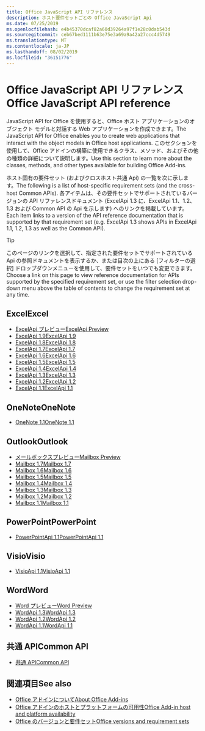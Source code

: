 ```yaml
---
title: Office JavaScript API リファレンス
description: ホスト要件セットごとの Office JavaScript Api
ms.date: 07/25/2019
ms.openlocfilehash: e4b45370dcaf82a60d39264a97f1e28c0dab543d
ms.sourcegitcommit: ceb67bed1111b63e75e3a69a9a42a27ccc4d5749
ms.translationtype: MT
ms.contentlocale: ja-JP
ms.lasthandoff: 08/02/2019
ms.locfileid: "36151776"
---
```

# <a name="office-javascript-api-reference"></a><span data-ttu-id="5974f-103">Office JavaScript API リファレンス</span><span class="sxs-lookup"><span data-stu-id="5974f-103">Office JavaScript API reference</span></span>

<span data-ttu-id="5974f-104">JavaScript API for Office を使用すると、Office ホスト アプリケーションのオブジェクト モデルと対話する Web アプリケーションを作成できます。</span><span class="sxs-lookup"><span data-stu-id="5974f-104">The JavaScript API for Office enables you to create web applications that interact with the object models in Office host applications.</span></span> <span data-ttu-id="5974f-105">このセクションを使用して、Office アドインの構築に使用できるクラス、メソッド、およびその他の種類の詳細について説明します。</span><span class="sxs-lookup"><span data-stu-id="5974f-105">Use this section to learn more about the classes, methods, and other types available for building Office Add-ins.</span></span>

<span data-ttu-id="5974f-106">ホスト固有の要件セット (およびクロスホスト共通 Api) の一覧を次に示します。</span><span class="sxs-lookup"><span data-stu-id="5974f-106">The following is a list of host-specific requirement sets (and the cross-host Common APIs).</span></span> <span data-ttu-id="5974f-107">各アイテムは、その要件セットでサポートされているバージョンの API リファレンスドキュメント (ExcelApi 1.3 に、ExcelApi 1.1、1.2、1.3 および Common API の Api を示します) へのリンクを掲載しています。</span><span class="sxs-lookup"><span data-stu-id="5974f-107">Each item links to a version of the API reference documentation that is supported by that requirement set (e.g. ExcelApi 1.3 shows APIs in ExcelApi 1.1, 1.2, 1.3 as well as the Common API).</span></span>

> [!TIP]
> <span data-ttu-id="5974f-108">このページのリンクを選択して、指定された要件セットでサポートされている Api の参照ドキュメントを表示するか、または目次の上にある [フィルターの選択] ドロップダウンメニューを使用して、要件セットをいつでも変更できます。</span><span class="sxs-lookup"><span data-stu-id="5974f-108">Choose a link on this page to view reference documentation for APIs supported by the specified requirement set, or use the filter selection drop-down menu above the table of contents to change the requirement set at any time.</span></span>

## <a name="excel"></a><span data-ttu-id="5974f-109">Excel</span><span class="sxs-lookup"><span data-stu-id="5974f-109">Excel</span></span>

- [<span data-ttu-id="5974f-110">ExcelApi プレビュー</span><span class="sxs-lookup"><span data-stu-id="5974f-110">ExcelApi Preview</span></span>](/javascript/api/excel?view=excel-js-preview)
- [<span data-ttu-id="5974f-111">ExcelApi 1.9</span><span class="sxs-lookup"><span data-stu-id="5974f-111">ExcelApi 1.9</span></span>](/javascript/api/excel?view=excel-js-1.9)
- [<span data-ttu-id="5974f-112">ExcelApi 1.8</span><span class="sxs-lookup"><span data-stu-id="5974f-112">ExcelApi 1.8</span></span>](/javascript/api/excel?view=excel-js-1.8)
- [<span data-ttu-id="5974f-113">ExcelApi 1.7</span><span class="sxs-lookup"><span data-stu-id="5974f-113">ExcelApi 1.7</span></span>](/javascript/api/excel?view=excel-js-1.7)
- [<span data-ttu-id="5974f-114">ExcelApi 1.6</span><span class="sxs-lookup"><span data-stu-id="5974f-114">ExcelApi 1.6</span></span>](/javascript/api/excel?view=excel-js-1.6)
- [<span data-ttu-id="5974f-115">ExcelApi 1.5</span><span class="sxs-lookup"><span data-stu-id="5974f-115">ExcelApi 1.5</span></span>](/javascript/api/excel?view=excel-js-1.5)
- [<span data-ttu-id="5974f-116">ExcelApi 1.4</span><span class="sxs-lookup"><span data-stu-id="5974f-116">ExcelApi 1.4</span></span>](/javascript/api/excel?view=excel-js-1.4)
- [<span data-ttu-id="5974f-117">ExcelApi 1.3</span><span class="sxs-lookup"><span data-stu-id="5974f-117">ExcelApi 1.3</span></span>](/javascript/api/excel?view=excel-js-1.3)
- [<span data-ttu-id="5974f-118">ExcelApi 1.2</span><span class="sxs-lookup"><span data-stu-id="5974f-118">ExcelApi 1.2</span></span>](/javascript/api/excel?view=excel-js-1.2)
- [<span data-ttu-id="5974f-119">ExcelApi 1.1</span><span class="sxs-lookup"><span data-stu-id="5974f-119">ExcelApi 1.1</span></span>](/javascript/api/excel?view=excel-js-1.1)

## <a name="onenote"></a><span data-ttu-id="5974f-120">OneNote</span><span class="sxs-lookup"><span data-stu-id="5974f-120">OneNote</span></span>

- [<span data-ttu-id="5974f-121">OneNote 1.1</span><span class="sxs-lookup"><span data-stu-id="5974f-121">OneNote 1.1</span></span>](/javascript/api/onenote?view=onenote-js-1.1)

## <a name="outlook"></a><span data-ttu-id="5974f-122">Outlook</span><span class="sxs-lookup"><span data-stu-id="5974f-122">Outlook</span></span>

- [<span data-ttu-id="5974f-123">メールボックスプレビュー</span><span class="sxs-lookup"><span data-stu-id="5974f-123">Mailbox Preview</span></span>](/javascript/api/outlook?view=outlook-js-preview)
- [<span data-ttu-id="5974f-124">Mailbox 1.7</span><span class="sxs-lookup"><span data-stu-id="5974f-124">Mailbox 1.7</span></span>](/javascript/api/outlook?view=outlook-js-1.7)
- [<span data-ttu-id="5974f-125">Mailbox 1.6</span><span class="sxs-lookup"><span data-stu-id="5974f-125">Mailbox 1.6</span></span>](/javascript/api/outlook?view=outlook-js-1.6)
- [<span data-ttu-id="5974f-126">Mailbox 1.5</span><span class="sxs-lookup"><span data-stu-id="5974f-126">Mailbox 1.5</span></span>](/javascript/api/outlook?view=outlook-js-1.5)
- [<span data-ttu-id="5974f-127">Mailbox 1.4</span><span class="sxs-lookup"><span data-stu-id="5974f-127">Mailbox 1.4</span></span>](/javascript/api/outlook?view=outlook-js-1.4)
- [<span data-ttu-id="5974f-128">Mailbox 1.3</span><span class="sxs-lookup"><span data-stu-id="5974f-128">Mailbox 1.3</span></span>](/javascript/api/outlook?view=outlook-js-1.3)
- [<span data-ttu-id="5974f-129">Mailbox 1.2</span><span class="sxs-lookup"><span data-stu-id="5974f-129">Mailbox 1.2</span></span>](/javascript/api/outlook?view=outlook-js-1.2)
- [<span data-ttu-id="5974f-130">Mailbox 1.1</span><span class="sxs-lookup"><span data-stu-id="5974f-130">Mailbox 1.1</span></span>](/javascript/api/outlook?view=outlook-js-1.1)

## <a name="powerpoint"></a><span data-ttu-id="5974f-131">PowerPoint</span><span class="sxs-lookup"><span data-stu-id="5974f-131">PowerPoint</span></span>

- [<span data-ttu-id="5974f-132">PowerPointApi 1.1</span><span class="sxs-lookup"><span data-stu-id="5974f-132">PowerPointApi 1.1</span></span>](/javascript/api/powerpoint?view=powerpoint-js-1.1)

## <a name="visio"></a><span data-ttu-id="5974f-133">Visio</span><span class="sxs-lookup"><span data-stu-id="5974f-133">Visio</span></span>

- [<span data-ttu-id="5974f-134">VisioApi 1.1</span><span class="sxs-lookup"><span data-stu-id="5974f-134">VisioApi 1.1</span></span>](/javascript/api/visio?view=visio-js-1.1)

## <a name="word"></a><span data-ttu-id="5974f-135">Word</span><span class="sxs-lookup"><span data-stu-id="5974f-135">Word</span></span>

- [<span data-ttu-id="5974f-136">Word プレビュー</span><span class="sxs-lookup"><span data-stu-id="5974f-136">Word Preview</span></span>](/javascript/api/word?view=word-js-preview)
- [<span data-ttu-id="5974f-137">WordApi 1.3</span><span class="sxs-lookup"><span data-stu-id="5974f-137">WordApi 1.3</span></span>](/javascript/api/word?view=word-js-1.3)
- [<span data-ttu-id="5974f-138">WordApi 1.2</span><span class="sxs-lookup"><span data-stu-id="5974f-138">WordApi 1.2</span></span>](/javascript/api/word?view=word-js-1.2)
- [<span data-ttu-id="5974f-139">WordApi 1.1</span><span class="sxs-lookup"><span data-stu-id="5974f-139">WordApi 1.1</span></span>](/javascript/api/word?view=word-js-1.1)

## <a name="common-api"></a><span data-ttu-id="5974f-140">共通 API</span><span class="sxs-lookup"><span data-stu-id="5974f-140">Common API</span></span>

- [<span data-ttu-id="5974f-141">共通 API</span><span class="sxs-lookup"><span data-stu-id="5974f-141">Common API</span></span>](/javascript/api/office?view=common-js)

## <a name="see-also"></a><span data-ttu-id="5974f-142">関連項目</span><span class="sxs-lookup"><span data-stu-id="5974f-142">See also</span></span>

- [<span data-ttu-id="5974f-143">Office アドインについて</span><span class="sxs-lookup"><span data-stu-id="5974f-143">About Office Add-ins</span></span>](/office/dev/add-ins/overview)
- [<span data-ttu-id="5974f-144">Office アドインのホストとプラットフォームの可用性</span><span class="sxs-lookup"><span data-stu-id="5974f-144">Office Add-in host and platform availability</span></span>](/office/dev/add-ins/overview/office-add-in-availability)
- [<span data-ttu-id="5974f-145">Office のバージョンと要件セット</span><span class="sxs-lookup"><span data-stu-id="5974f-145">Office versions and requirement sets</span></span>](/office/dev/add-ins/develop/office-versions-and-requirement-sets)
